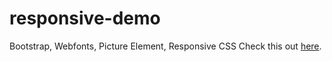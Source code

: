 # responsive-demo

Bootstrap, Webfonts, Picture Element, Responsive CSS
Check this out [here](https://gel00.github.io/responsive-demo/).
